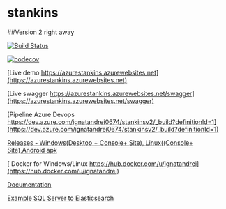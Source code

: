 # stankins


##Version 2 right away

[![Build Status](https://dev.azure.com/ignatandrei0674/stankinsv2/_apis/build/status/ignatandrei.stankins?branchName=master)](https://dev.azure.com/ignatandrei0674/stankinsv2/_build/latest?definitionId=1?branchName=master)

[![codecov](https://codecov.io/gh/ignatandrei/stankins/branch/master/graph/badge.svg)](https://codecov.io/gh/ignatandrei/stankins)

[Live demo https://azurestankins.azurewebsites.net](https://azurestankins.azurewebsites.net)


[Live swagger https://azurestankins.azurewebsites.net/swagger](https://azurestankins.azurewebsites.net/swagger)


[Pipeline Azure Devops https://dev.azure.com/ignatandrei0674/stankinsv2/_build?definitionId=1](https://dev.azure.com/ignatandrei0674/stankinsv2/_build?definitionId=1)


<a href='https://github.com/ignatandrei/stankins/releases'>Releases - Windows(Desktop + Console+ Site), Linux((Console+ Site),Android apk</a>

[ Docker for Windows/Linux https://hub.docker.com/u/ignatandrei](https://hub.docker.com/u/ignatandrei)

<a href='https://cdn.rawgit.com/ignatandrei/stankins/74e25fbe/Documentation/Help/index.html'>Documentation</a>

<a href='https://cdn.rawgit.com/ignatandrei/stankins/74e25fbe/Documentation/Help/html/e6e8966d-f7ce-8571-98f2-b26beb8d1666.htm'>Example SQL Server to Elasticsearch</a>
